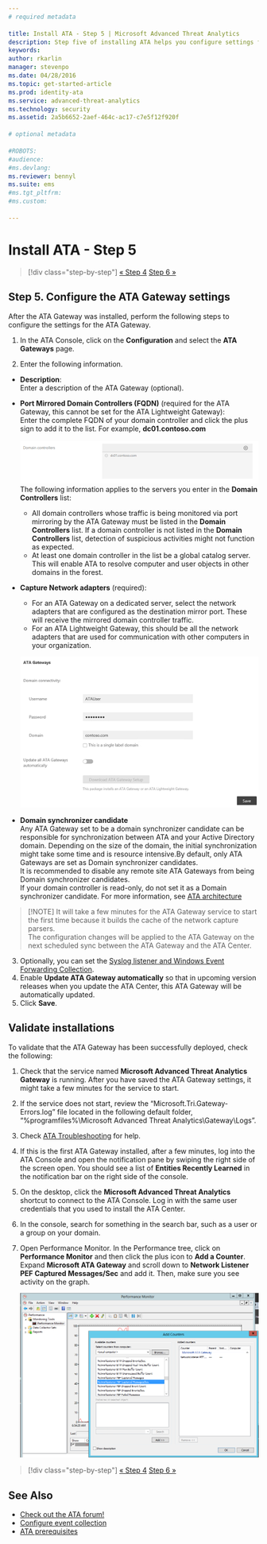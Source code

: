 ```yaml
---
# required metadata

title: Install ATA - Step 5 | Microsoft Advanced Threat Analytics
description: Step five of installing ATA helps you configure settings for your ATA Gateway.
keywords:
author: rkarlin
manager: stevenpo
ms.date: 04/28/2016
ms.topic: get-started-article
ms.prod: identity-ata
ms.service: advanced-threat-analytics
ms.technology: security
ms.assetid: 2a5b6652-2aef-464c-ac17-c7e5f12f920f

# optional metadata

#ROBOTS:
#audience:
#ms.devlang:
ms.reviewer: bennyl
ms.suite: ems
#ms.tgt_pltfrm:
#ms.custom:

---
```


# Install ATA - Step 5

>[!div class="step-by-step"]
[« Step 4](install-ata-step4.md)
[Step 6 »](install-ata-step6.md)


## Step 5. Configure the ATA Gateway settings
After the ATA Gateway was installed, perform the following steps to configure the settings for the ATA Gateway.

1.  In the ATA Console, click on the **Configuration** and select the **ATA Gateways** page.

2.  Enter the following information.

  - **Description**: <br>Enter a description of the ATA Gateway (optional).
  - **Port Mirrored Domain Controllers (FQDN)** (required for the ATA Gateway, this cannot be set for the ATA Lightweight Gateway): <br>Enter the complete FQDN of your domain controller and click the plus sign to add it to the list. For example,  **dc01.contoso.com**<br /><br />![Example FDQN image](media/ATAGWDomainController.png)
The following information applies to the servers you enter in the **Domain Controllers** list:
     -   All domain controllers whose traffic is being monitored via port mirroring by the ATA Gateway must be listed in the **Domain Controllers** list. If a domain controller is not listed in the **Domain Controllers** list, detection of suspicious activities might not function as expected.
     -   At least one domain controller in the list be a global catalog server. This will enable ATA to resolve computer and user objects in other domains in the forest.

 - **Capture Network adapters** (required):<br>
	 - For an ATA Gateway on a dedicated server, select the network adapters that are configured as the destination mirror port. These will receive the mirrored domain controller traffic.
	 - For an ATA Lightweight Gateway, this should be all the network adapters that are used for communication with other computers in your organization.

    ![Configure gateway settings image](media/ATA-Config-GW-Settings.jpg)

 - **Domain synchronizer candidate**<br>
Any ATA Gateway set to be a domain synchronizer candidate can be responsible for synchronization between ATA and your Active Directory domain. Depending on the size of the domain, the initial synchronization might take some time and is resource intensive.By default, only ATA Gateways are set as Domain synchronizer candidates. <br>It is recommended to disable any remote site ATA Gateways from being Domain synchronizer candidates.<br>If your domain controller is read-only, do not set it as a Domain synchronizer candidate. For more information, see [ATA architecture](/advanced-threat-analytics/plan-design/ata-architecture.md#ata-lightweight-gateway-features)

> [!NOTE] It will take a few minutes for the ATA Gateway service to start the first time because it builds the cache of the network capture parsers.<br>
The configuration changes will be applied to the ATA Gateway on the next scheduled sync between the ATA Gateway and the ATA Center.



	

3. Optionally, you can set the [Syslog listener and Windows Event Forwarding Collection](/configure-event-collection.md). 
4. Enable **Update ATA Gateway automatically** so that in upcoming version releases when you update the ATA Center, this ATA Gateway will be automatically updated.
3.  Click **Save**.


## Validate installations
To validate that the ATA Gateway has been successfully deployed, check the following:

1.  Check that the service named **Microsoft Advanced Threat Analytics Gateway** is running. After you have saved the ATA Gateway settings, it might take a few minutes for the service to start.

2.  If the service does not start, review the “Microsoft.Tri.Gateway-Errors.log” file located in the following default folder, “%programfiles%\Microsoft Advanced Threat Analytics\Gateway\Logs”.

3.  Check [ATA Troubleshooting](/advanced-threat-analytics/troubleshoot/troubleshooting-ata-known-errors) for help.

4.  If this is the first ATA Gateway installed, after a few minutes, log into the ATA Console and open the notification pane by swiping the right side of the screen open. You should see a list of **Entities Recently Learned** in the notification bar on the right side of the console.

5.  On the desktop, click the **Microsoft Advanced Threat Analytics** shortcut to connect to the ATA Console. Log in with the same user credentials that you used to install the ATA Center.
6.  In the console, search for something in the search bar, such as a user or a group on your domain.
7.  Open Performance Monitor. In the Performance tree, click on **Performance Monitor** and then click the plus icon to **Add a Counter**. Expand **Microsoft ATA Gateway** and scroll down to **Network Listener PEF Captured Messages/Sec** and add it. Then, make sure you see activity on the graph.

    ![Add performance counters image](media/ATA-performance-monitoring-add-counters.png)


>[!div class="step-by-step"]
[« Step 4](install-ata-step4.md)
[Step 6 »](install-ata-step6.md)

## See Also

- [Check out the ATA forum!](https://social.technet.microsoft.com/Forums/security/en-US/home?forum=mata)
- [Configure event collection](configure-event-collection.md)
- [ATA prerequisites](/advanced-threat-analytics/plan-design/ata-prerequisites)

